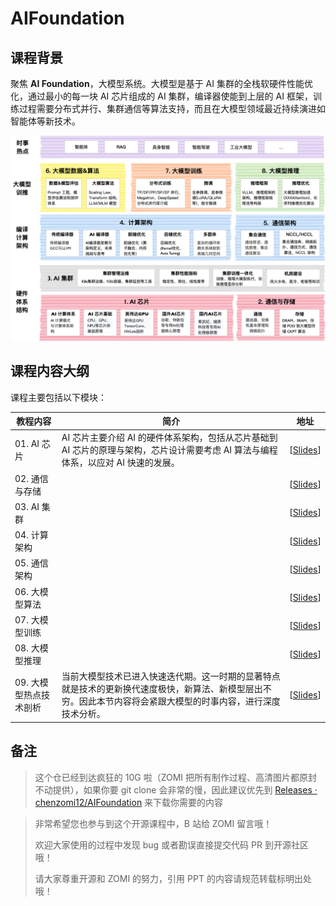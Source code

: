 # AIFoundation

## 课程背景

聚焦 **AI Foundation**，大模型系统。大模型是基于 AI 集群的全栈软硬件性能优化，通过最小的每一块 AI 芯片组成的 AI 集群，编译器使能到上层的 AI 框架，训练过程需要分布式并行、集群通信等算法支持，而且在大模型领域最近持续演进如智能体等新技术。

![大模型系统全栈](images/aifoundation.png)

## 课程内容大纲

课程主要包括以下模块：

| 教程内容  | 简介   | 地址  |
| ----- | ----- | ----- |
| 01. AI 芯片  |  AI 芯片主要介绍 AI 的硬件体系架构，包括从芯片基础到 AI 芯片的原理与架构，芯片设计需要考虑 AI 算法与编程体系，以应对 AI 快速的发展。 | [[Slides](./01AIChip/)]  |
| 02. 通信与存储  |   | [[Slides](./02StorageComm/)]  |
| 03. AI 集群  |   | [[Slides]()]  |
| 04. 计算架构  |   | [[Slides]()]  |
| 05. 通信架构  |   | [[Slides]()]  |
| 06. 大模型算法  |   | [[Slides]()]  |
| 07. 大模型训练  |   | [[Slides]()]  |
| 08. 大模型推理  |   | [[Slides]()]  |
| 09. 大模型热点技术剖析  | 当前大模型技术已进入快速迭代期。这一时期的显著特点就是技术的更新换代速度极快，新算法、新模型层出不穷。因此本节内容将会紧跟大模型的时事内容，进行深度技术分析。  | [[Slides](./09Newsletters/)]  |

## 备注

> 这个仓已经到达疯狂的 10G 啦（ZOMI 把所有制作过程、高清图片都原封不动提供），如果你要 git clone 会非常的慢，因此建议优先到  [Releases · chenzomi12/AIFoundation](https://github.com/chenzomi12/AIFoundation/releases) 来下载你需要的内容

> 非常希望您也参与到这个开源课程中，B 站给 ZOMI 留言哦！
> 
> 欢迎大家使用的过程中发现 bug 或者勘误直接提交代码 PR 到开源社区哦！
>
> 请大家尊重开源和 ZOMI 的努力，引用 PPT 的内容请规范转载标明出处哦！